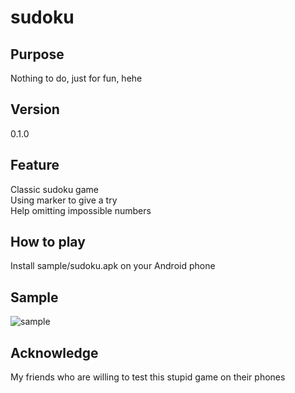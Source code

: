 sudoku
======

Purpose
-------
Nothing to do, just for fun, hehe

Version
-------
0.1.0

Feature
-------
Classic sudoku game  
Using marker to give a try  
Help omitting impossible numbers  

How to play
-----------
Install sample/sudoku.apk on your Android phone

Sample
------
![sample][1]

Acknowledge
-----------
My friends who are willing to test this stupid game on their phones


  [1]:  https://raw.github.com/ruanhao/sudoku/master/sample/sample.png
